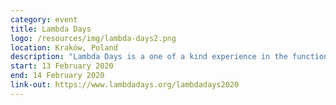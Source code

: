 ```yaml
---
category: event
title: Lambda Days
logo: /resources/img/lambda-days2.png
location: Kraków, Poland
description: "Lambda Days is a one of a kind experience in the functional world."
start: 13 February 2020
end: 14 February 2020
link-out: https://www.lambdadays.org/lambdadays2020
---
```

